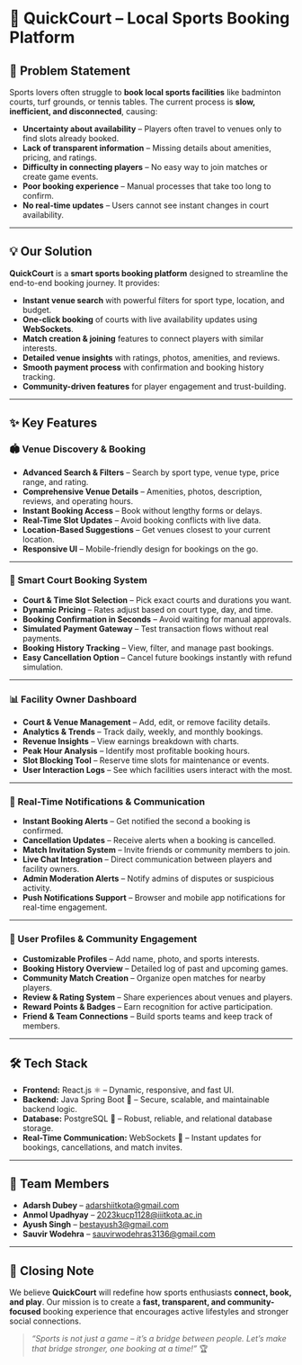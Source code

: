 # 🏸 QuickCourt – Local Sports Booking Platform  

## 📌 Problem Statement  
Sports lovers often struggle to **book local sports facilities** like badminton courts, turf grounds, or tennis tables. The current process is **slow, inefficient, and disconnected**, causing:  
- **Uncertainty about availability** – Players often travel to venues only to find slots already booked.  
- **Lack of transparent information** – Missing details about amenities, pricing, and ratings.  
- **Difficulty in connecting players** – No easy way to join matches or create game events.  
- **Poor booking experience** – Manual processes that take too long to confirm.  
- **No real-time updates** – Users cannot see instant changes in court availability.  

---

## 💡 Our Solution  
**QuickCourt** is a **smart sports booking platform** designed to streamline the end-to-end booking journey. It provides:  
- **Instant venue search** with powerful filters for sport type, location, and budget.  
- **One-click booking** of courts with live availability updates using **WebSockets**.  
- **Match creation & joining** features to connect players with similar interests.  
- **Detailed venue insights** with ratings, photos, amenities, and reviews.  
- **Smooth payment process** with confirmation and booking history tracking.  
- **Community-driven features** for player engagement and trust-building.  

---

## ✨ Key Features  

### 🏟 Venue Discovery & Booking  
- **Advanced Search & Filters** – Search by sport type, venue type, price range, and rating.  
- **Comprehensive Venue Details** – Amenities, photos, description, reviews, and operating hours.  
- **Instant Booking Access** – Book without lengthy forms or delays.  
- **Real-Time Slot Updates** – Avoid booking conflicts with live data.  
- **Location-Based Suggestions** – Get venues closest to your current location.  
- **Responsive UI** – Mobile-friendly design for bookings on the go.  

---

### 📅 Smart Court Booking System  
- **Court & Time Slot Selection** – Pick exact courts and durations you want.  
- **Dynamic Pricing** – Rates adjust based on court type, day, and time.  
- **Booking Confirmation in Seconds** – Avoid waiting for manual approvals.  
- **Simulated Payment Gateway** – Test transaction flows without real payments.  
- **Booking History Tracking** – View, filter, and manage past bookings.  
- **Easy Cancellation Option** – Cancel future bookings instantly with refund simulation.  

---

### 📊 Facility Owner Dashboard  
- **Court & Venue Management** – Add, edit, or remove facility details.  
- **Analytics & Trends** – Track daily, weekly, and monthly bookings.  
- **Revenue Insights** – View earnings breakdown with charts.  
- **Peak Hour Analysis** – Identify most profitable booking hours.  
- **Slot Blocking Tool** – Reserve time slots for maintenance or events.  
- **User Interaction Logs** – See which facilities users interact with the most.  

---

### 🔔 Real-Time Notifications & Communication  
- **Instant Booking Alerts** – Get notified the second a booking is confirmed.  
- **Cancellation Updates** – Receive alerts when a booking is cancelled.  
- **Match Invitation System** – Invite friends or community members to join.  
- **Live Chat Integration** – Direct communication between players and facility owners.  
- **Admin Moderation Alerts** – Notify admins of disputes or suspicious activity.  
- **Push Notifications Support** – Browser and mobile app notifications for real-time engagement.  

---

### 👤 User Profiles & Community Engagement  
- **Customizable Profiles** – Add name, photo, and sports interests.  
- **Booking History Overview** – Detailed log of past and upcoming games.  
- **Community Match Creation** – Organize open matches for nearby players.  
- **Review & Rating System** – Share experiences about venues and players.  
- **Reward Points & Badges** – Earn recognition for active participation.  
- **Friend & Team Connections** – Build sports teams and keep track of members.  

---

## 🛠 Tech Stack  

- **Frontend:** React.js ⚛️ – Dynamic, responsive, and fast UI.  
- **Backend:** Java Spring Boot 🌱 – Secure, scalable, and maintainable backend logic.  
- **Database:** PostgreSQL 🐘 – Robust, reliable, and relational database storage.  
- **Real-Time Communication:** WebSockets 🔄 – Instant updates for bookings, cancellations, and match invites.  

---

## 👥 Team Members  

- **Adarsh Dubey** – [adarshiitkota@gmail.com](mailto:adarshiitkota@gmail.com)  
- **Anmol Upadhyay** – [2023kucp1128@iiitkota.ac.in](mailto:2023kucp1128@iiitkota.ac.in)  
- **Ayush Singh** – [bestayush3@gmail.com](mailto:bestayush3@gmail.com)  
- **Sauvir Wodehra** – [sauvirwodehras3136@gmail.com](mailto:sauvirwodehras3136@gmail.com)  

---

## 🙏 Closing Note  
We believe **QuickCourt** will redefine how sports enthusiasts **connect, book, and play**. Our mission is to create a **fast, transparent, and community-focused** booking experience that encourages active lifestyles and stronger social connections.  

> _“Sports is not just a game – it’s a bridge between people. Let’s make that bridge stronger, one booking at a time!”_ 🏆  
